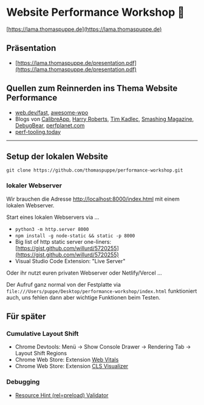 # Website Performance Workshop 🦙

[https://lama.thomaspuppe.de](https://lama.thomaspuppe.de)


## Präsentation

* [https://lama.thomaspuppe.de/presentation.pdf](https://lama.thomaspuppe.de/presentation.pdf)


## Quellen zum Reinnerden ins Thema Website Performance

* [web.dev/fast](https://web.dev/fast/), [awesome-wpo](https://github.com/davidsonfellipe/awesome-wpo)
* Blogs von [CalibreApp](https://calibreapp.com/blog), [Harry Roberts](https://csswizardry.com/archive/), [Tim Kadlec](https://timkadlec.com/remembers/), [Smashing Magazine](https://www.smashingmagazine.com/category/performance/), [DebugBear](https://www.debugbear.com/blog), [perfplanet.com](https://www.perfplanet.com/)
* [perf-tooling.today](https://www.perf-tooling.today/)


--- 

## Setup der lokalen Website

```
git clone https://github.com/thomaspuppe/performance-workshop.git
```

### lokaler Webserver

Wir brauchen die Adresse [http://localhost:8000/index.html](http://localhost:8000/index.html) mit einem lokalen Webserver.

Start eines lokalen Webservers via ...

* `python3 -m http.server 8000`
* `npm install -g node-static && static -p 8000`
* Big list of http static server one-liners: [https://gist.github.com/willurd/5720255](https://gist.github.com/willurd/5720255)
* Visual Studio Code Extension: "Live Server"

Oder ihr nutzt euren privaten Webserver oder Netlify/Vercel ... 

Der Aufruf ganz normal von der Festplatte via `file:///Users/puppe/Desktop/performance-workshop/index.html` funktioniert auch, uns fehlen dann aber wichtige Funktionen beim Testen.


## Für später

### Cumulative Layout Shift

* Chrome Devtools: Menü -> Show Console Drawer -> Rendering Tab -> Layout Shift Regions
* Chrome Web Store: Extension [Web Vitals](https://chrome.google.com/webstore/detail/web-vitals/ahfhijdlegdabablpippeagghigmibma?hl=en)
* Chrome Web Store: Extension [CLS Visualizer](https://chrome.google.com/webstore/detail/cls-visualizer/jbbeihojggidiclbcneckhcblilapahn)


### Debugging

* [Resource Hint (rel=preload) Validator](https://www.debugbear.com/resource-hint-validator)
